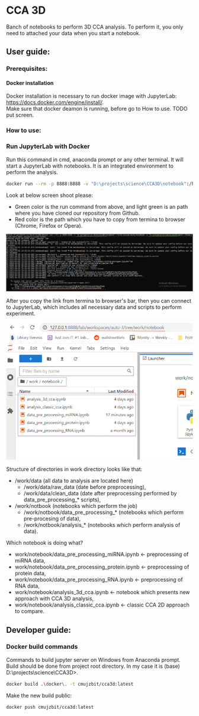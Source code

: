 # CCA 3D 
Banch of notebooks to perform 3D CCA analysis. To perform it, you only need to attached your data when you start a notebook.


## User guide:

### Prerequisites:
#### Docker installation
Docker installation is necessary to run docker image with JupyterLab: https://docs.docker.com/engine/install/.  
Make sure that docker deamon is running, before go to How to use. TODO put screen.

### How to use:
### Run JupyterLab with Docker
Run this command in cmd, anaconda prompt or any other terminal. It will start a JupyterLab with notebooks. It is an integrated environment to perform the analysis.

```bash
docker run --rm -p 8888:8888 -v "D:\projects\science\CCA3D\notebook":/home/jovyan/work/notebook -v "D:\projects\science\CCA3D\data":/home/jovyan/work/data cmujzbit/cca3d:latest
```
Look at below screen shoot please:
  * Green color is the run command from above, and light green is an path where you have cloned our repository from Github.
  * Red color is the path which you have to copy from termina to browser (Chrome, Firefox or Opera).

<img src="./to_readme/runJupyter.PNG" alt="1">

After you copy the link from termina to browser's bar, then you can connect to JupyterLab, which includes all necessary data and scripts to perform experiment.

<img src="./to_readme/jupyterInBrowser.PNG" alt="1">

Structure of directories in work directory looks like that:
  * /work/data (all data to analysis are located here)
    * /work/data/raw_data (date before preprocessing),
    * /work/data/clean_data (date after preprocessing performed by data_pre_processing_* scripts),
  * /work/notbook (notebooks which perform the job)
    * /work/notbook/data_pre_processing_* (notebooks which perform pre-procesing of data),
    * /work/notbook/analysis_* (notebooks which perform analysis of data).

Which notebook is doing what?
  * work/notebook/data_pre_processing_miRNA.ipynb <- preprocessing of miRNA data,
  * work/notebook/data_pre_processing_protein.ipynb <- preprocessing of protein data,
  * work/notebook/data_pre_processing_RNA.ipynb <- preprocessing of RNA data,
  * work/notebook/analysis_3d_cca.ipynb <- notebook which presents new approach with CCA 3D analysis,
  * work/notebook/analysis_classic_cca.ipynb <- classic CCA 2D approach to compare.  

## Developer guide:


### Docker build commands
Commands to build jupyter server on Windows from Anaconda prompt. Build should be done from project root directory. In my case it is (base) D:\projects\science\CCA3D>.   

```bash
docker build .\docker\. -t cmujzbit/cca3d:latest
```

Make the new build public:
```bash
docker push cmujzbit/cca3d:latest
```
